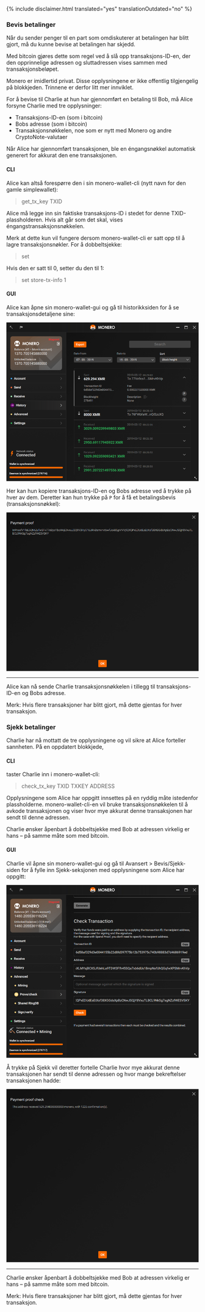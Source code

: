 {% include disclaimer.html translated="yes" translationOutdated="no" %}

### Bevis betalinger

Når du sender penger til en part som omdiskuterer at betalingen har blitt gjort, må du kunne bevise at betalingen har skjedd.

Med bitcoin gjøres dette som regel ved å slå opp transaksjons-ID-en, der den opprinnelige adressen og sluttadressen vises sammen med transaksjonsbeløpet.

Monero er imidlertid privat. Disse opplysningene er ikke offentlig tilgjengelig på blokkjeden. Trinnene er derfor litt mer innviklet.

For å bevise til Charlie at hun har gjennomført en betaling til Bob, må Alice forsyne Charlie med tre opplysninger:

- Transaksjons-ID-en (som i bitcoin)
- Bobs adresse (som i bitcoin)
- Transaksjonsnøkkelen, noe som er nytt med Monero og andre CryptoNote-valutaer

Når Alice har gjennomført transaksjonen, ble en éngangsnøkkel automatisk generert for akkurat den ene transaksjonen.

#### CLI

Alice kan altså forespørre den i sin monero-wallet-cli (nytt navn for den gamle simplewallet):

> get_tx_key TXID

Alice må legge inn sin faktiske transaksjons-ID i stedet for denne TXID-plassholderen. Hvis alt går som det skal, vises éngangstransaksjonsnøkkelen.

Merk at dette kun vil fungere dersom monero-wallet-cli er satt opp til å lagre transaksjonsnøkler. For å dobbeltsjekke:

> set

Hvis den er satt til 0, setter du den til 1:

> set store-tx-info 1

#### GUI

Alice kan åpne sin monero-wallet-gui og gå til historikksiden for å se transaksjonsdetaljene sine:

![History](/img/resources/user-guides/en/prove-payment/history.png)

Her kan hun kopiere transaksjons-ID-en og Bobs adresse ved å trykke på hver av dem.
Deretter kan hun trykke på `P` for å få et betalingsbevis (transaksjonsnøkkel):

![Payment proof](/img/resources/user-guides/en/prove-payment/payment-proof.png)


---

Alice kan nå sende Charlie transaksjonsnøkkelen i tillegg til transaksjons-ID-en og Bobs adresse.

Merk: Hvis flere transaksjoner har blitt gjort, må dette gjentas for hver transaksjon.

### Sjekk betalinger

Charlie har nå mottatt de tre opplysningene og vil sikre at Alice forteller sannheten. På en oppdatert blokkjede, 

#### CLI

taster Charlie inn i monero-wallet-cli:

> check_tx_key TXID TXKEY ADDRESS

Opplysningene som Alice har oppgitt innsettes på en ryddig måte istedenfor plassholderne. monero-wallet-cli-en vil bruke transaksjonsnøkkelen til å avkode transaksjonen og viser hvor mye akkurat denne transaksjonen har sendt til denne adressen.

Charlie ønsker åpenbart å dobbeltsjekke med Bob at adressen virkelig er hans – på samme måte som med bitcoin.


#### GUI

Charlie vil åpne sin monero-wallet-gui og gå til Avansert > Bevis/Sjekk-siden for å fylle inn Sjekk-seksjonen med opplysningene som Alice har oppgitt:

![Check payment](/img/resources/user-guides/en/prove-payment/check-payment.png)

Å trykke på Sjekk vil deretter fortelle Charlie hvor mye akkurat denne transaksjonen har sendt til denne adressen og hvor mange bekreftelser transaksjonen hadde:

![Payment checked](/img/resources/user-guides/en/prove-payment/payment-checked.png)


---

Charlie ønsker åpenbart å dobbeltsjekke med Bob at adressen virkelig er hans – på samme måte som med bitcoin.

Merk: Hvis flere transaksjoner har blitt gjort, må dette gjentas for hver transaksjon.

